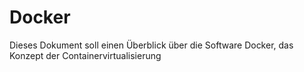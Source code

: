 # Docker

Dieses Dokument soll einen Überblick über die Software Docker, das Konzept der Containervirtualisierung 
